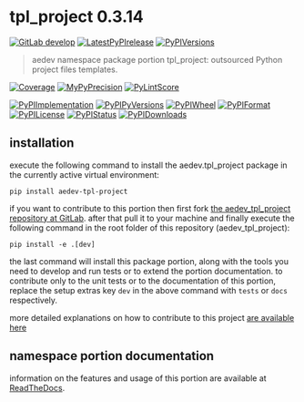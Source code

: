 <!-- THIS FILE IS EXCLUSIVELY MAINTAINED by the project aedev.aedev V0.3.14 -->
<!-- THIS FILE IS EXCLUSIVELY MAINTAINED by the project aedev.tpl_namespace_root V0.3.10 -->
# tpl_project 0.3.14

[![GitLab develop](https://img.shields.io/gitlab/pipeline/aedev-group/aedev_tpl_project/develop?logo=python)](
    https://gitlab.com/aedev-group/aedev_tpl_project)
[![LatestPyPIrelease](
    https://img.shields.io/gitlab/pipeline/aedev-group/aedev_tpl_project/release0.3.12?logo=python)](
    https://gitlab.com/aedev-group/aedev_tpl_project/-/tree/release0.3.12)
[![PyPIVersions](https://img.shields.io/pypi/v/aedev_tpl_project)](
    https://pypi.org/project/aedev-tpl-project/#history)

>aedev namespace package portion tpl_project: outsourced Python project files templates.

[![Coverage](https://aedev-group.gitlab.io/aedev_tpl_project/coverage.svg)](
    https://aedev-group.gitlab.io/aedev_tpl_project/coverage/index.html)
[![MyPyPrecision](https://aedev-group.gitlab.io/aedev_tpl_project/mypy.svg)](
    https://aedev-group.gitlab.io/aedev_tpl_project/lineprecision.txt)
[![PyLintScore](https://aedev-group.gitlab.io/aedev_tpl_project/pylint.svg)](
    https://aedev-group.gitlab.io/aedev_tpl_project/pylint.log)

[![PyPIImplementation](https://img.shields.io/pypi/implementation/aedev_tpl_project)](
    https://gitlab.com/aedev-group/aedev_tpl_project/)
[![PyPIPyVersions](https://img.shields.io/pypi/pyversions/aedev_tpl_project)](
    https://gitlab.com/aedev-group/aedev_tpl_project/)
[![PyPIWheel](https://img.shields.io/pypi/wheel/aedev_tpl_project)](
    https://gitlab.com/aedev-group/aedev_tpl_project/)
[![PyPIFormat](https://img.shields.io/pypi/format/aedev_tpl_project)](
    https://pypi.org/project/aedev-tpl-project/)
[![PyPILicense](https://img.shields.io/pypi/l/aedev_tpl_project)](
    https://gitlab.com/aedev-group/aedev_tpl_project/-/blob/develop/LICENSE.md)
[![PyPIStatus](https://img.shields.io/pypi/status/aedev_tpl_project)](
    https://libraries.io/pypi/aedev-tpl-project)
[![PyPIDownloads](https://img.shields.io/pypi/dm/aedev_tpl_project)](
    https://pypi.org/project/aedev-tpl-project/#files)


## installation


execute the following command to install the
aedev.tpl_project package
in the currently active virtual environment:
 
```shell script
pip install aedev-tpl-project
```

if you want to contribute to this portion then first fork
[the aedev_tpl_project repository at GitLab](
https://gitlab.com/aedev-group/aedev_tpl_project "aedev.tpl_project code repository").
after that pull it to your machine and finally execute the
following command in the root folder of this repository
(aedev_tpl_project):

```shell script
pip install -e .[dev]
```

the last command will install this package portion, along with the tools you need
to develop and run tests or to extend the portion documentation. to contribute only to the unit tests or to the
documentation of this portion, replace the setup extras key `dev` in the above command with `tests` or `docs`
respectively.

more detailed explanations on how to contribute to this project
[are available here](
https://gitlab.com/aedev-group/aedev_tpl_project/-/blob/develop/CONTRIBUTING.rst)


## namespace portion documentation

information on the features and usage of this portion are available at
[ReadTheDocs](
https://aedev.readthedocs.io/en/latest/_autosummary/aedev.tpl_project.html
"aedev_tpl_project documentation").
